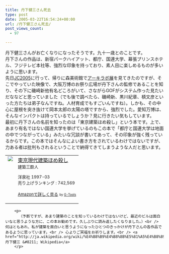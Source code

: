 ```yaml
---
title: 丹下健三さん死去
type: post
date: 2005-03-22T16:54:24+00:00
url: /丹下健三さん死去/
post_views_count:
  - 97

---
```

丹下健三さんがお亡くなりになったそうです。九十一歳とのことです。  
丹下さんの作品は、新宿パークハイアット、都庁、国連大学、幕張プリンスホテル、フジテレビ本社等、強烈な印象を持っており、素人目に楽しめるものが多いように思います。  
先日[JC2005][1]に行って、帰りに森美術館で[アーキラボ展][2]を見てきたのですが、そこでやっていた映像で、大阪万博のお祭り広場が丹下さんの監修であることを知り、その下に磯崎新他有名どころがいて、さながらGOFがシステム作った見たいだななどと思っていました（でも後で調べたら、磯崎新、黒川紀章、槙文彦といった方たちは弟子なんですね。人材育成でもすごいんですね）。しかも、その中心に屋根を突き抜けて岡本太郎の太陽の塔ですから、強烈でした。愛知万博は、そんなインパクトは持っているでしょうか？見に行きたい気もしています。  
最初に丹下さんの名前を知ったのは「東京建築ほめ殺し」という本です。上で、あまり有名ではない国連大学を挙げているのもこの本で「都庁と国連大学は地面の中でつながっている」みたいな冗談が書いてあって、その印象が強く残っているからです。この本ではそんなによい書き方をされているわけではないですが、力ある者は批判もされるということで納得てきてしまうような人だと思います。

<table  border="0" cellpadding="5">
  <tr>
    <td valign="top">
      <a href="http://www.amazon.co.jp/exec/obidos/ASIN/4896912543/konnokiyotaka-22/ref=nosim/" target="_blank"><img src="https://i1.wp.com/images.amazon.com/images/P/4896912543.09._SCMZZZZZZZ_.jpg" border="0" data-recalc-dims="1" /></a>
    </td>
    <td valign="top">
      <a href="http://www.amazon.co.jp/exec/obidos/ASIN/4896912543/konnokiyotaka-22/ref=nosim/" target="_blank">東京現代建築ほめ殺し</a><br /><font size="-1">建築三酔人</p>
      <p>
        洋泉社 1997-03<br />売り上げランキング : 742,569
      </p>
      <p>
        <a href="http://www.amazon.co.jp/exec/obidos/ASIN/4896912543/konnokiyotaka-22/ref=nosim/" target="_blank">Amazonで詳しく見る</a></font> <font size="-2">by <a href="http://www.goodpic.com/mt/aws/">G-Tools</a></font></td> </tr> </table> 
        
        <p>
          （予断ですが、あまり建築のことを知っているわけではないけど、最近のビルは面白いなと思うような方に、この本お勧めです。久しぶりに読み返したくなりました。）<br /> 何はともあれ、私が建築を面白いと思うようになったひとつのきっかけが丹下さんの各作品であるように思っています。<br /> 心よりご冥福をお祈りします。<br /> <a href="http://ja.wikipedia.org/wiki/%E4%B8%B9%E4%B8%8B%E5%81%A5%E4%B8%89">丹下健三 &#8211; Wikipedia</a>
        </p>

 [1]: http://jp.sun.com/jc2005/
 [2]: http://www.mori.art.museum/contents/archilab/